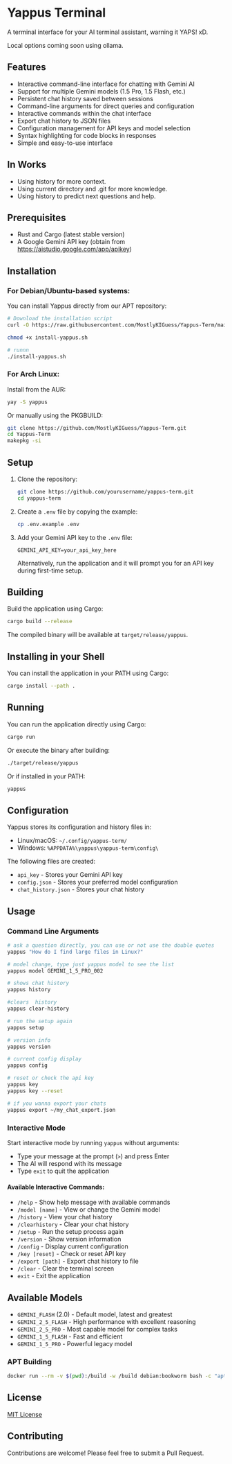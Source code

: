 # Yappus Terminal

A terminal interface for your AI terminal assistant, warning it YAPS! xD.

Local options coming soon using ollama.

## Features

- Interactive command-line interface for chatting with Gemini AI
- Support for multiple Gemini models (1.5 Pro, 1.5 Flash, etc.)
- Persistent chat history saved between sessions
- Command-line arguments for direct queries and configuration
- Interactive commands within the chat interface
- Export chat history to JSON files
- Configuration management for API keys and model selection
- Syntax highlighting for code blocks in responses
- Simple and easy-to-use interface


## In Works
- Using history for more context.
- Using current directory and .git for more knowledge.
- Using history to predict next questions and help.


## Prerequisites

- Rust and Cargo (latest stable version)
- A Google Gemini API key (obtain from https://aistudio.google.com/app/apikey)

## Installation

### For Debian/Ubuntu-based systems:

You can install Yappus directly from our APT repository:

```bash
# Download the installation script
curl -O https://raw.githubusercontent.com/MostlyKIGuess/Yappus-Term/main/install-yappus.sh

chmod +x install-yappus.sh

# runnn
./install-yappus.sh
```
### For Arch Linux:

Install from the AUR:
```sh
yay -S yappus
```

Or manually using the PKGBUILD:

```sh
git clone https://github.com/MostlyKIGuess/Yappus-Term.git
cd Yappus-Term
makepkg -si
```

## Setup

1. Clone the repository:
   ```bash
   git clone https://github.com/yourusername/yappus-term.git
   cd yappus-term
   ```

2. Create a `.env` file by copying the example:
   ```bash
   cp .env.example .env
   ```

3. Add your Gemini API key to the `.env` file:
   ```
   GEMINI_API_KEY=your_api_key_here
   ```

   Alternatively, run the application and it will prompt you for an API key during first-time setup.

## Building

Build the application using Cargo:

```bash
cargo build --release
```

The compiled binary will be available at `target/release/yappus`.

## Installing in your Shell

You can install the application in your PATH using Cargo:

```bash
cargo install --path .
```

## Running

You can run the application directly using Cargo:

```bash
cargo run
```

Or execute the binary after building:

```bash
./target/release/yappus
```

Or if installed in your PATH:

```bash
yappus
```

## Configuration

Yappus stores its configuration and history files in:
- Linux/macOS: `~/.config/yappus-term/`
- Windows: `%APPDATA%\yappus\yappus-term\config\`

The following files are created:
- `api_key` - Stores your Gemini API key
- `config.json` - Stores your preferred model configuration
- `chat_history.json` - Stores your chat history

## Usage

### Command Line Arguments

```bash
# ask a question directly, you can use or not use the double quotes
yappus "How do I find large files in Linux?"

# model change, type just yappus model to see the list
yappus model GEMINI_1_5_PRO_002

# shows chat history
yappus history

#clears  history
yappus clear-history

# run the setup again
yappus setup

# version info
yappus version

# current config display
yappus config

# reset or check the api key
yappus key
yappus key --reset

# if you wanna export your chats
yappus export ~/my_chat_export.json
```

### Interactive Mode

Start interactive mode by running `yappus` without arguments:

- Type your message at the prompt (`>`) and press Enter
- The AI will respond with its message
- Type `exit` to quit the application

#### Available Interactive Commands:

- `/help` - Show help message with available commands
- `/model [name]` - View or change the Gemini model
- `/history` - View your chat history
- `/clearhistory` - Clear your chat history
- `/setup` - Run the setup process again
- `/version` - Show version information
- `/config` - Display current configuration
- `/key [reset]` - Check or reset API key
- `/export [path]` - Export chat history to file
- `/clear` - Clear the terminal screen
- `exit` - Exit the application

## Available Models

- `GEMINI_FLASH` (2.0) - Default model, latest and greatest
- `GEMINI_2_5_FLASH` - High performance with excellent reasoning
- `GEMINI_2_5_PRO` - Most capable model for complex tasks
- `GEMINI_1_5_FLASH` - Fast and efficient
- `GEMINI_1_5_PRO` - Powerful legacy model



### APT Building
```sh
docker run --rm -v $(pwd):/build -w /build debian:bookworm bash -c "apt-get update && apt-get install -y build-essential debhelper curl pkg-config libssl-dev && curl -sSf https://sh.rustup.rs | sh -s -- -y --default-toolchain stable && export PATH=\$HOME/.cargo/bin:\$PATH && dpkg-buildpackage -us -uc -b -d && cp -v /*.deb /build/"
```
## License

[MIT License](LICENSE)

## Contributing

Contributions are welcome! Please feel free to submit a Pull Request.
